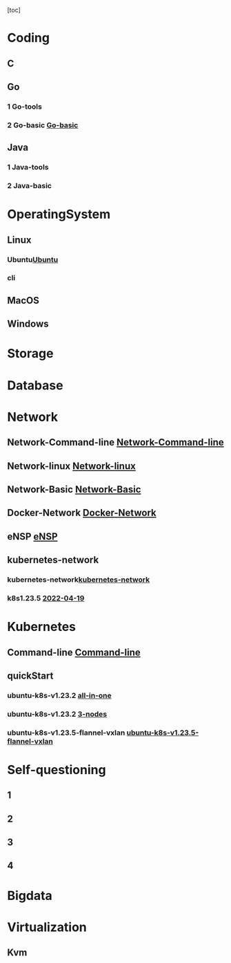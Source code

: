 

[toc]





# Coding

## C

## Go

### 1 Go-tools



### 2 Go-basic [Go-basic](Coding/Go/Go-basic.md)







## Java

### 1  Java-tools

### 2 Java-basic








# OperatingSystem

## Linux

 ### Ubuntu[Ubuntu](OperatingSystem/Linux/Ubuntu.md)

 ### cli

  

## MacOS



## Windows



# Storage





# Database





# Network

## Network-Command-line [Network-Command-line](Network/Network-Command-line.md)

## Network-linux [Network-linux](Network/Network-linux.md)

## Network-Basic [Network-Basic](Network/Network-Basic.md)

## Docker-Network [Docker-Network](Network/Docker-Network.md)

## eNSP [eNSP](Network/eNSP.md)

## kubernetes-network

### kubernetes-network[kubernetes-network](Network/kubernetes-network/kubernetes-network.md)

### k8s1.23.5 [2022-04-19](Network/kubernetes-network/2022-04-19.md)











#  Kubernetes

## Command-line [Command-line](Kubernetes/Command-line.md)

## quickStart

### ubuntu-k8s-v1.23.2 [all-in-one](Kubernetes/quickStart/ubuntu-k8s-v1.23.2.md)

### ubuntu-k8s-v1.23.2 [3-nodes](Kubernetes/quickStart/3-nodes/3-nodes.md)

### ubuntu-k8s-v1.23.5-flannel-vxlan [ubuntu-k8s-v1.23.5-flannel-vxlan ](Kubernetes/quickStart/ubuntu-k8s-v1.23.5-flannel-vxlan/ubuntu-k8s-v1.23.5-flannel-vxlan.md)









# Self-questioning

## 1 

## 2 

## 3 

## 4 







#  Bigdata





# Virtualization



## Kvm



